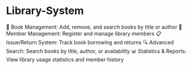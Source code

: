 # Library-System

📖 Book Management: Add, remove, and search books by title or author
👥 Member Management: Register and manage library members
📋 Issue/Return System: Track book borrowing and returns
🔍 Advanced Search: Search books by title, author, or availability
📊 Statistics & Reports: View library usage statistics and member history
